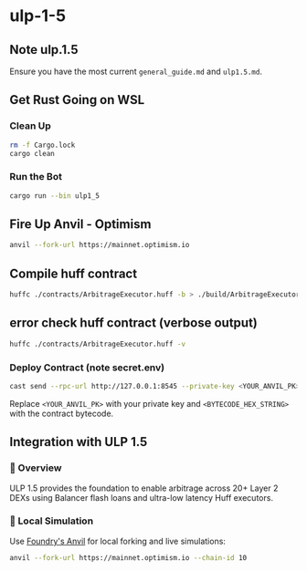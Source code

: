 # ulp-1-5

## Note ulp.1.5
Ensure you have the most current `general_guide.md` and `ulp1.5.md`.

## Get Rust Going on WSL

### Clean Up
```bash
rm -f Cargo.lock
cargo clean
```

### Run the Bot
```bash
cargo run --bin ulp1_5
```

## Fire Up Anvil - Optimism
```bash
anvil --fork-url https://mainnet.optimism.io
```

## Compile huff contract
``` bash
huffc ./contracts/ArbitrageExecutor.huff -b > ./build/ArbitrageExecutor.bin
```

## error check huff contract (verbose output)
``` bash
huffc ./contracts/ArbitrageExecutor.huff -v
```

### Deploy Contract (note secret.env)
```bash
cast send --rpc-url http://127.0.0.1:8545 --private-key <YOUR_ANVIL_PK> --create <BYTECODE_HEX_STRING>
```

Replace `<YOUR_ANVIL_PK>` with your private key and `<BYTECODE_HEX_STRING>` with the contract bytecode.

## Integration with ULP 1.5

### 🚀 Overview
ULP 1.5 provides the foundation to enable arbitrage across 20+ Layer 2 DEXs using Balancer flash loans and ultra-low latency Huff executors.

### 🧪 Local Simulation
Use [Foundry's Anvil](https://book.getfoundry.sh/anvil/) for local forking and live simulations:
```bash
anvil --fork-url https://mainnet.optimism.io --chain-id 10
```
